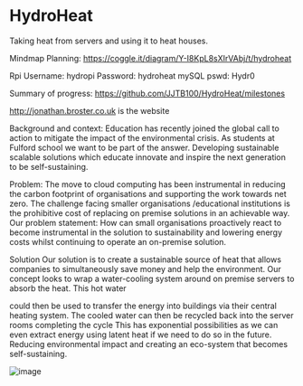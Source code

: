 # HydroHeat
Taking heat from servers and using it to heat houses.

Mindmap Planning: https://coggle.it/diagram/Y-I8KpL8sXIrVAbj/t/hydroheat

Rpi Username: hydropi
Password: hydroheat
mySQL pswd: Hydr0


Summary of progress: https://github.com/JJTB100/HydroHeat/milestones

http://jonathan.broster.co.uk is the website

Background and context:
Education has recently joined the global call to action to mitigate the impact of the
environmental crisis. As students at Fulford school we want to be part of the answer.
Developing sustainable scalable solutions which educate innovate and inspire the next
generation to be self-sustaining.

Problem:
The move to cloud computing has been instrumental in reducing the carbon footprint of
organisations and supporting the work towards net zero. The challenge facing smaller
organisations /educational institutions is the prohibitive cost of replacing on premise
solutions in an achievable way.
Our problem statement:
How can small organisations proactively react to become instrumental in the solution to
sustainability and lowering energy costs whilst continuing to operate an on-premise
solution.

Solution
Our solution is to create a sustainable source of heat that allows companies to
simultaneously save money and help the environment. Our concept looks to wrap a
water-cooling system around on premise servers to absorb the heat. This hot water

could then be used to transfer the energy into buildings via their central heating system.
The cooled water can then be recycled back into the server rooms completing the cycle
This has exponential possibilities as we can even extract energy using latent heat if we
need to do so in the future. Reducing environmental impact and creating an eco-system
that becomes self-sustaining.

![image](https://user-images.githubusercontent.com/99484954/226317568-245c4f5b-f572-42dc-b456-3ee63e09e4c9.png)

